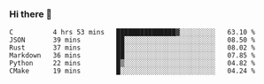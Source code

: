 ### Hi there 👋

<!--
**WShiBin/WShiBin** is a ✨ _special_ ✨ repository because its `README.md` (this file) appears on your GitHub profile.

Here are some ideas to get you started:

- 🔭 I’m currently working on ...
- 🌱 I’m currently learning ...
- 👯 I’m looking to collaborate on ...
- 🤔 I’m looking for help with ...
- 💬 Ask me about ...
- 📫 How to reach me: ...
- 😄 Pronouns: ...
- ⚡ Fun fact: ...
-->

<!--START_SECTION:waka-->

```text
C          4 hrs 53 mins   ███████████████▓░░░░░░░░░   63.10 %
JSON       39 mins         ██░░░░░░░░░░░░░░░░░░░░░░░   08.50 %
Rust       37 mins         ██░░░░░░░░░░░░░░░░░░░░░░░   08.02 %
Markdown   36 mins         ██░░░░░░░░░░░░░░░░░░░░░░░   07.85 %
Python     22 mins         █▒░░░░░░░░░░░░░░░░░░░░░░░   04.82 %
CMake      19 mins         █░░░░░░░░░░░░░░░░░░░░░░░░   04.24 %
```

<!--END_SECTION:waka-->
